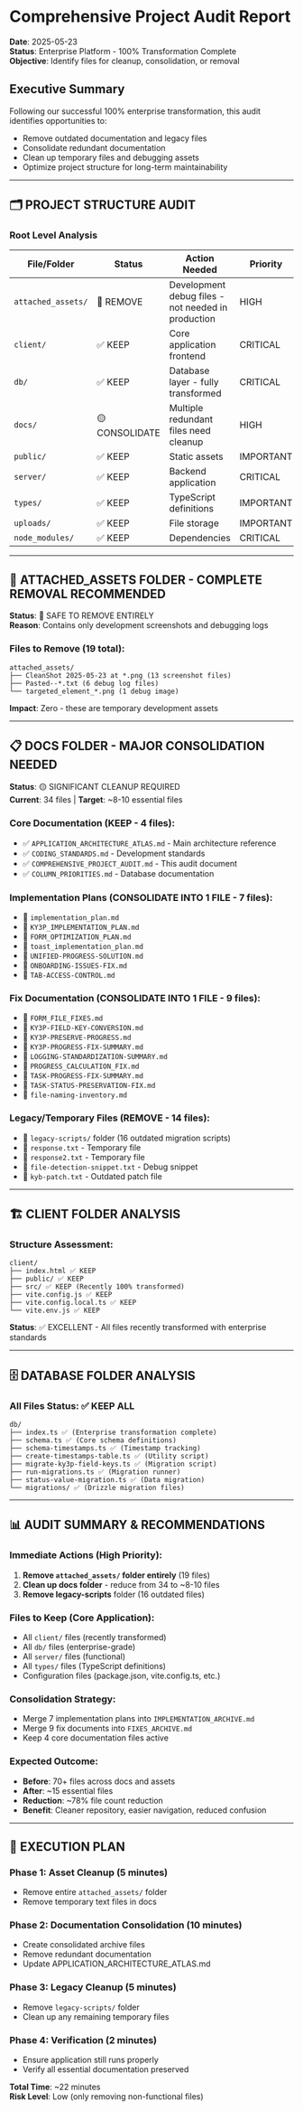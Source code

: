 # Comprehensive Project Audit Report
**Date**: 2025-05-23  
**Status**: Enterprise Platform - 100% Transformation Complete  
**Objective**: Identify files for cleanup, consolidation, or removal

## Executive Summary
Following our successful 100% enterprise transformation, this audit identifies opportunities to:
- Remove outdated documentation and legacy files
- Consolidate redundant documentation
- Clean up temporary files and debugging assets
- Optimize project structure for long-term maintainability

---

## 🗂️ PROJECT STRUCTURE AUDIT

### Root Level Analysis
| File/Folder | Status | Action Needed | Priority |
|-------------|--------|---------------|----------|
| `attached_assets/` | 🔴 REMOVE | Development debug files - not needed in production | HIGH |
| `client/` | ✅ KEEP | Core application frontend | CRITICAL |
| `db/` | ✅ KEEP | Database layer - fully transformed | CRITICAL |
| `docs/` | 🟡 CONSOLIDATE | Multiple redundant files need cleanup | HIGH |
| `public/` | ✅ KEEP | Static assets | IMPORTANT |
| `server/` | ✅ KEEP | Backend application | CRITICAL |
| `types/` | ✅ KEEP | TypeScript definitions | IMPORTANT |
| `uploads/` | ✅ KEEP | File storage | IMPORTANT |
| `node_modules/` | ✅ KEEP | Dependencies | CRITICAL |

---

## 📁 ATTACHED_ASSETS FOLDER - COMPLETE REMOVAL RECOMMENDED

**Status**: 🔴 SAFE TO REMOVE ENTIRELY  
**Reason**: Contains only development screenshots and debugging logs

### Files to Remove (19 total):
```
attached_assets/
├── CleanShot 2025-05-23 at *.png (13 screenshot files)
├── Pasted--*.txt (6 debug log files)
└── targeted_element_*.png (1 debug image)
```

**Impact**: Zero - these are temporary development assets

---

## 📋 DOCS FOLDER - MAJOR CONSOLIDATION NEEDED

**Status**: 🟡 SIGNIFICANT CLEANUP REQUIRED  
**Current**: 34 files | **Target**: ~8-10 essential files

### Core Documentation (KEEP - 4 files):
- ✅ `APPLICATION_ARCHITECTURE_ATLAS.md` - Main architecture reference
- ✅ `CODING_STANDARDS.md` - Development standards  
- ✅ `COMPREHENSIVE_PROJECT_AUDIT.md` - This audit document
- ✅ `COLUMN_PRIORITIES.md` - Database documentation

### Implementation Plans (CONSOLIDATE INTO 1 FILE - 7 files):
- 🔄 `implementation_plan.md`
- 🔄 `KY3P_IMPLEMENTATION_PLAN.md`  
- 🔄 `FORM_OPTIMIZATION_PLAN.md`
- 🔄 `toast_implementation_plan.md`
- 🔄 `UNIFIED-PROGRESS-SOLUTION.md`
- 🔄 `ONBOARDING-ISSUES-FIX.md`
- 🔄 `TAB-ACCESS-CONTROL.md`

### Fix Documentation (CONSOLIDATE INTO 1 FILE - 9 files):
- 🔄 `FORM_FILE_FIXES.md`
- 🔄 `KY3P-FIELD-KEY-CONVERSION.md`
- 🔄 `KY3P-PRESERVE-PROGRESS.md`
- 🔄 `KY3P-PROGRESS-FIX-SUMMARY.md`
- 🔄 `LOGGING-STANDARDIZATION-SUMMARY.md`
- 🔄 `PROGRESS_CALCULATION_FIX.md`
- 🔄 `TASK-PROGRESS-FIX-SUMMARY.md`
- 🔄 `TASK-STATUS-PRESERVATION-FIX.md`
- 🔄 `file-naming-inventory.md`

### Legacy/Temporary Files (REMOVE - 14 files):
- 🔴 `legacy-scripts/` folder (16 outdated migration scripts)
- 🔴 `response.txt` - Temporary file
- 🔴 `response2.txt` - Temporary file  
- 🔴 `file-detection-snippet.txt` - Debug snippet
- 🔴 `kyb-patch.txt` - Outdated patch file

---

## 🏗️ CLIENT FOLDER ANALYSIS

### Structure Assessment:
```
client/
├── index.html ✅ KEEP
├── public/ ✅ KEEP  
├── src/ ✅ KEEP (Recently 100% transformed)
├── vite.config.js ✅ KEEP
├── vite.config.local.ts ✅ KEEP
└── vite.env.js ✅ KEEP
```

**Status**: ✅ EXCELLENT - All files recently transformed with enterprise standards

---

## 🗄️ DATABASE FOLDER ANALYSIS

### All Files Status: ✅ KEEP ALL
```
db/
├── index.ts ✅ (Enterprise transformation complete)
├── schema.ts ✅ (Core schema definitions)
├── schema-timestamps.ts ✅ (Timestamp tracking)
├── create-timestamps-table.ts ✅ (Utility script)
├── migrate-ky3p-field-keys.ts ✅ (Migration script)
├── run-migrations.ts ✅ (Migration runner)
├── status-value-migration.ts ✅ (Data migration)
└── migrations/ ✅ (Drizzle migration files)
```

---

## 📊 AUDIT SUMMARY & RECOMMENDATIONS

### Immediate Actions (High Priority):
1. **Remove `attached_assets/` folder entirely** (19 files)
2. **Clean up docs folder** - reduce from 34 to ~8-10 files
3. **Remove legacy-scripts** folder (16 outdated files)

### Files to Keep (Core Application):
- All `client/` files (recently transformed)
- All `db/` files (enterprise-grade)  
- All `server/` files (functional)
- All `types/` files (TypeScript definitions)
- Configuration files (package.json, vite.config.ts, etc.)

### Consolidation Strategy:
- Merge 7 implementation plans into `IMPLEMENTATION_ARCHIVE.md`
- Merge 9 fix documents into `FIXES_ARCHIVE.md`  
- Keep 4 core documentation files active

### Expected Outcome:
- **Before**: 70+ files across docs and assets
- **After**: ~15 essential files
- **Reduction**: ~78% file count reduction
- **Benefit**: Cleaner repository, easier navigation, reduced confusion

---

## 🎯 EXECUTION PLAN

### Phase 1: Asset Cleanup (5 minutes)
- Remove entire `attached_assets/` folder
- Remove temporary text files in docs

### Phase 2: Documentation Consolidation (10 minutes)  
- Create consolidated archive files
- Remove redundant documentation
- Update APPLICATION_ARCHITECTURE_ATLAS.md

### Phase 3: Legacy Cleanup (5 minutes)
- Remove `legacy-scripts/` folder
- Clean up any remaining temporary files

### Phase 4: Verification (2 minutes)
- Ensure application still runs properly
- Verify all essential documentation preserved

**Total Time**: ~22 minutes  
**Risk Level**: Low (only removing non-functional files)